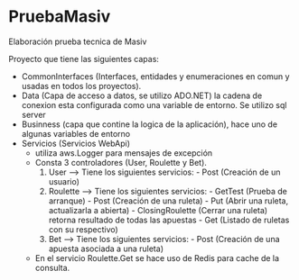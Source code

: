 # PruebaMasiv
Elaboración prueba tecnica de Masiv

Proyecto que tiene las siguientes capas:
 - CommonInterfaces (Interfaces, entidades y enumeraciones en comun y usadas en todos los proyectos).
 - Data (Capa de acceso a datos, se utilizo ADO.NET) la cadena de conexion esta configurada como una variable de entorno. Se utilizo sql server
 - Businness (capa que contine la logica de la aplicación), hace uno de algunas variables de entorno
 - Servicios (Servicios WebApi)
     * utiliza aws.Logger para mensajes de excepción
     * Consta 3 controladores (User, Roulette y Bet).
         1. User --> Tiene los siguientes servicios:
                - Post (Creación de un usuario)
         2. Roulette --> Tiene los siguientes servicios:
                - GetTest (Prueba de arranque)
                - Post (Creación de una ruleta)
                - Put (Abrir una ruleta, actualizarla a abierta)
                - ClosingRoulette (Cerrar una ruleta) retorna resultado de todas las apuestas
                - Get (Listado de ruletas con su respectivo)
         3. Bet --> Tiene los siguientes servicios:
                - Post (Creación de una apuesta asociada a una ruleta)
      * En el servicio Roulette.Get se hace uso de Redis para cache de la consulta.
